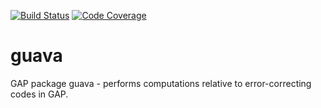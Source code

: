 [![Build Status](https://github.com/gap-packages/guava/workflows/CI/badge.svg?branch=master)](https://github.com/gap-packages/guava/actions?query=workflow%3ACI+branch%3Amaster)
[![Code Coverage](https://codecov.io/github/gap-packages/guava/coverage.svg?branch=master&token=)](https://codecov.io/gh/gap-packages/guava)

guava
=====

GAP package guava - performs computations relative to error-correcting codes in GAP.
